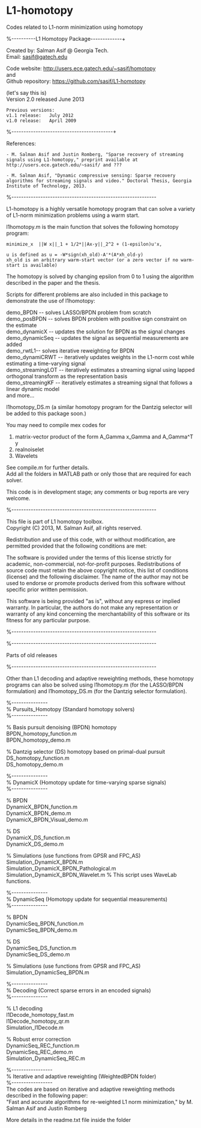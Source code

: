 L1-homotopy
===========

Codes related to L1-norm minimization using homotopy

%----------L1 Homotopy Package-------------+

Created by: Salman Asif @ Georgia Tech.  
Email: sasif@gatech.edu  

  
Code website: http://users.ece.gatech.edu/~sasif/homotopy  
and  
Github repository: https://github.com/sasif/L1-homotopy  
  
  (let's say this is)  
  	Version 2.0 released June 2013  
  	
	Previous versions:   
  	v1.1 release:	July 2012
  	v1.0 release: 	April 2009
	
%------------------------------------------+

References: 

	- M. Salman Asif and Justin Romberg, "Sparse recovery of streaming signals using L1-homotopy," preprint available at http://users.ece.gatech.edu/~sasif/ and ???  

	- M. Salman Asif, "Dynamic compressive sensing: Sparse recovery algorithms for streaming signals and video." Doctoral Thesis, Georgia Institute of Technology, 2013. 

%------------------------------------------------------------

L1-homotopy is a highly versatile homotopy program that can solve a variety of L1-norm minimization problems using a warm start.   

l1homotopy.m is the main function that solves the following homotopy program:   

	minimize_x  ||W x||_1 + 1/2*||Ax-y||_2^2 + (1-epsilon)u'x,  

	u is defined as u = -W*sign(xh_old)-A'*(A*xh_old-y)   
	xh_old is an arbitrary warm-start vector (or a zero vector if no warm-start is available)  

The homotopy is solved by changing epsilon from 0 to 1 using the algorithm described in the paper and the thesis.  


Scripts for different problems are also included in this package to demonstrate the use of l1homotopy:   
 
demo_BPDN -- solves LASSO/BPDN problem from scratch  
demo_posBPDN -- solves BPDN problem with positive sign constraint on the estimate  
demo_dynamicX -- updates the solution for BPDN as the signal changes  
demo_dynamicSeq -- updates the signal as sequential measurements are added  
demo_rwtL1-- solves iterative reweighting for BPDN  
demo_dynamiCRWT -- iteratively updates weights in the L1-norm cost while estimating a time-varying signal  
demo_streamingLOT -- iteratively estimates a streaming signal using lapped orthogonal transform as the representation basis  
demo_streamingKF -- iteratively estimates a streaming signal that follows a linear dynamic model  
and more...   

l1homotopy_DS.m (a similar homotopy program for the Dantzig selector will be added to this package soon.)  


You may need to compile mex codes for  
1. matrix-vector product of the form A_Gamma x_Gamma and A_Gamma^T y  
2. realnoiselet  
3. Wavelets
  
See compile.m for further details.   
Add all the folders in MATLAB path or only those that are required for each solver.   

This code is in development stage; any comments or bug reports are very welcome.  

%------------------------------------------------------------  

This file is part of L1 homotopy toolbox.  
Copyright (C) 2013, M. Salman Asif, all rights reserved.  

Redistribution and use of this code, with or without modification, are permitted provided that the following conditions are met:  

The software is provided under the terms of this license strictly for academic, non-commercial, not-for-profit purposes. Redistributions of source code must retain the above copyright notice, this list of conditions (license) and the following disclaimer. The name of the author may not be used to endorse or promote products derived from this software without specific prior written permission.   

This software is being provided "as is", without any express or implied warranty. In particular, the authors do not make any representation or warranty of any kind concerning the merchantability of this software or its fitness for any particular purpose.  

%------------------------------------------------------------  



%------------------------------------------------------------

Parts of old releases

%------------------------------------------------------------


Other than L1 decoding and adaptive reweighting methods, these homotopy programs can also be solved using l1homotopy.m (for the LASSO/BPDN formulation) and l1homotopy_DS.m (for the Dantzig selector formulation).


%---------------  
% Pursuits_Homotopy (Standard homotopy solvers)  
%---------------  

% Basis pursuit denoising (BPDN) homotopy  
BPDN_homotopy_function.m  
BPDN_homotopy_demo.m  

% Dantzig selector (DS) homotopy based on primal-dual pursuit  
DS_homotopy_function.m  
DS_homotopy_demo.m  
 
%---------------  
% DynamicX (Homotopy update for time-varying sparse signals)  
%---------------  

% BPDN  
DynamicX_BPDN_function.m  
DynamicX_BPDN_demo.m  
DynamicX_BPDN_Visual_demo.m  

% DS  
DynamicX_DS_function.m  
DynamicX_DS_demo.m  

% Simulations (use functions from GPSR and FPC_AS)  
Simulation_DynamicX_BPDN.m  
Simulation_DynamicX_BPDN_Pathological.m  
Simulation_DynamicX_BPDN_Wavelet.m % This script uses WaveLab functions.  

%---------------  
% DynamicSeq (Homotopy update for sequential measurements)  
%---------------  

% BPDN   
DynamicSeq_BPDN_function.m  
DynamicSeq_BPDN_demo.m  

% DS  
DynamicSeq_DS_function.m  
DynamicSeq_DS_demo.m  
 
% Simulations (use functions from GPSR and FPC_AS)  
Simulation_DynamicSeq_BPDN.m  
 
%---------------  
% Decoding (Correct sparse errors in an encoded signals)  
%---------------  

% L1 decoding  
l1Decode_homotopy_fast.m  
l1Decode_homotopy_qr.m  
Simulation_l1Decode.m   

% Robust error correction  
DynamicSeq_REC_function.m  
DynamicSeq_REC_demo.m  
Simulation_DynamicSeq_REC.m  
  

%-----------------  
% Iterative and adaptive reweighting (WeightedBPDN folder)  
%-----------------  
The codes are based on iterative and adaptive reweighting methods described in the following paper:  
"Fast and accurate algorithms for re-weighted L1 norm minimization," by M. Salman Asif and Justin Romberg  
  
More details in the readme.txt file inside the folder  
